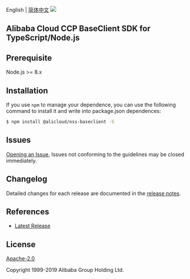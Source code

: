 English | [简体中文](README-CN.md)
![](https://aliyunsdk-pages.alicdn.com/icons/AlibabaCloud.svg)

## Alibaba Cloud CCP BaseClient SDK for TypeScript/Node.js

## Prerequisite

Node.js >= 8.x

## Installation
If you use `npm` to manage your dependence, you can use the following command to install it and write into package.json dependences:

```sh
$ npm install @alicloud/oss-baseclient -S
```

## Issues
[Opening an Issue](https://github.com/aliyun/alibabacloud-oss-sdk/issues/new), Issues not conforming to the guidelines may be closed immediately.

## Changelog
Detailed changes for each release are documented in the [release notes](./ChangeLog.txt).

## References
* [Latest Release](https://github.com/aliyun/alibabacloud-oss-sdk/tree/master/baseclient/ts)

## License
[Apache-2.0](http://www.apache.org/licenses/LICENSE-2.0)

Copyright 1999-2019 Alibaba Group Holding Ltd.